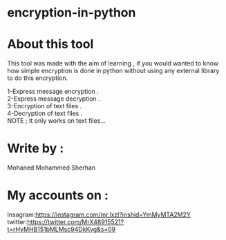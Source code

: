 # encryption-in-python

# About this tool
This tool was made with the aim of learning , if you would wanted to know how simple encryption is done in python
 without using any external library to do this encryption.

1-Express message encryption .  
2-Express message decryption .  
3-Encryption of text files .  
4-Decryption of text files .  
NOTE ; It only works on text files...

# Write by :
 Mohaned Mohammed Sherhan 

# My accounts on :
Insagram:https://instagram.com/mr.lxzl?inshid=YmMyMTA2M2Y    
twitter:https://twitter.com/MrX48915521?t=rHyMHB151bMLMsc94DkKvg&s=09
